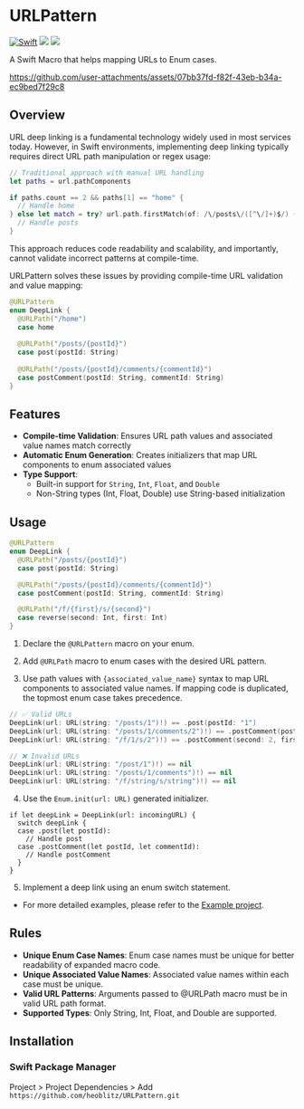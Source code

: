 # URLPattern
[![Swift](https://github.com/heoblitz/URLPattern/actions/workflows/swift.yml/badge.svg?branch=main)](https://github.com/heoblitz/URLPattern/actions/workflows/swift.yml)
[![](https://img.shields.io/endpoint?url=https%3A%2F%2Fswiftpackageindex.com%2Fapi%2Fpackages%2Fheoblitz%2FURLPattern%2Fbadge%3Ftype%3Dswift-versions)](https://swiftpackageindex.com/heoblitz/URLPattern)
[![](https://img.shields.io/endpoint?url=https%3A%2F%2Fswiftpackageindex.com%2Fapi%2Fpackages%2Fheoblitz%2FURLPattern%2Fbadge%3Ftype%3Dplatforms)](https://swiftpackageindex.com/heoblitz/URLPattern)

A Swift Macro that helps mapping URLs to Enum cases.

https://github.com/user-attachments/assets/07bb37fd-f82f-43eb-b34a-ec9bed7f29c8

## Overview

URL deep linking is a fundamental technology widely used in most services today. However, in Swift environments, implementing deep linking typically requires direct URL path manipulation or regex usage:

```swift
// Traditional approach with manual URL handling
let paths = url.pathComponents

if paths.count == 2 && paths[1] == "home" {
  // Handle home
} else let match = try? url.path.firstMatch(of: /\/posts\/([^\/]+)$/) {
  // Handle posts
}
```

This approach reduces code readability and scalability, and importantly, cannot validate incorrect patterns at compile-time.

URLPattern solves these issues by providing compile-time URL validation and value mapping:

```swift
@URLPattern
enum DeepLink {
  @URLPath("/home")
  case home
    
  @URLPath("/posts/{postId}")
  case post(postId: String)
    
  @URLPath("/posts/{postId}/comments/{commentId}")
  case postComment(postId: String, commentId: String)
}
```

## Features

- **Compile-time Validation**: Ensures URL path values and associated value names match correctly
- **Automatic Enum Generation**: Creates initializers that map URL components to enum associated values
- **Type Support**: 
  - Built-in support for `String`, `Int`, `Float`, and `Double`
  - Non-String types (Int, Float, Double) use String-based initialization

## Usage

```swift
@URLPattern
enum DeepLink {
  @URLPath("/posts/{postId}")
  case post(postId: String)

  @URLPath("/posts/{postId}/comments/{commentId}")
  case postComment(postId: String, commentId: String)

  @URLPath("/f/{first}/s/{second}")
  case reverse(second: Int, first: Int)
}
```

1. Declare the `@URLPattern` macro on your enum.

2. Add `@URLPath` macro to enum cases with the desired URL pattern.

3. Use path values with `{associated_value_name}` syntax to map URL components to associated value names. If mapping code is duplicated, the topmost enum case takes precedence.


```swift
// ✅ Valid URLs
DeepLink(url: URL(string: "/posts/1")!) == .post(postId: "1")
DeepLink(url: URL(string: "/posts/1/comments/2")!) == .postComment(postId: "1", commentId: "2")
DeepLink(url: URL(string: "/f/1/s/2")!) == .postComment(second: 2, first: 1)

// ❌ Invalid URLs
DeepLink(url: URL(string: "/post/1")!) == nil
DeepLink(url: URL(string: "/posts/1/comments")!) == nil
DeepLink(url: URL(string: "/f/string/s/string")!) == nil
```
4. Use the `Enum.init(url: URL)` generated initializer. 
```
if let deepLink = DeepLink(url: incomingURL) {
  switch deepLink {
  case .post(let postId):
    // Handle post
  case .postComment(let postId, let commentId):
    // Handle postComment
  }
}
```
5. Implement a deep link using an enum switch statement.
- For more detailed examples, please refer to the [Example project](https://github.com/heoblitz/URLPattern/tree/main/URLPatternExample).

## Rules

- **Unique Enum Case Names**: Enum case names must be unique for better readability of expanded macro code.
- **Unique Associated Value Names**: Associated value names within each case must be unique.
- **Valid URL Patterns**: Arguments passed to @URLPath macro must be in valid URL path format.
- **Supported Types**: Only String, Int, Float, and Double are supported.

## Installation
### Swift Package Manager
Project > Project Dependencies > Add &nbsp; `https://github.com/heoblitz/URLPattern.git`  
